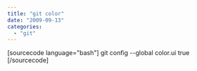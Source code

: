 ```yaml
---
title: "git color"
date: "2009-09-13"
categories: 
  - "git"
---
```


\[sourcecode language="bash"\] git config --global color.ui true \[/sourcecode\]

